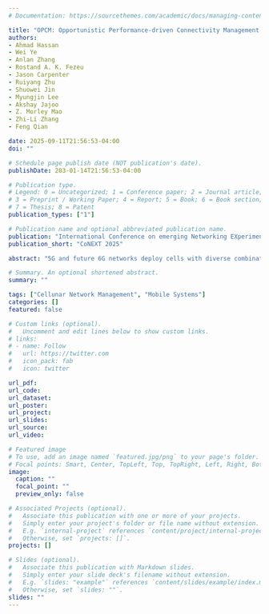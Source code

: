 ```yaml
---
# Documentation: https://sourcethemes.com/academic/docs/managing-content/

title: "OPCM: Opportunistic Performance-driven Connectivity Management for 5G/xG Networks"
authors: 
- Ahmad Hassan
- Wei Ye
- Anlan Zhang
- Rostand A. K. Fezeu
- Jason Carpenter
- Ruiyang Zhu
- Shuowei Jin
- Myungjin Lee 
- Akshay Jajoo
- Z. Morley Mao
- Zhi-Li Zhang
- Feng Qian

date: 2025-09-11T21:56:53-04:00
doi: ""

# Schedule page publish date (NOT publication's date).
publishDate: 203-01-14T21:56:53-04:00

# Publication type.
# Legend: 0 = Uncategorized; 1 = Conference paper; 2 = Journal article;
# 3 = Preprint / Working Paper; 4 = Report; 5 = Book; 6 = Book section;
# 7 = Thesis; 8 = Patent
publication_types: ["1"]

# Publication name and optional abbreviated publication name.
publication: "International Conference on emerging Networking EXperiments and Technologies (CoNEXT)"
publication_short: "CoNEXT 2025"

abstract: "5G and future 6G networks deploy cells with diverse combinations of access technologies, architectures, and radio frequency bands/channels. Cellular operators also employ carrier aggregation for higher data access speeds. We investigate the fundamental question of how to intelligently and dynamically configure and reconfigure a user equipment's serving cells to deliver the best network performance. Through comprehensive measurements across 12 cities in 5 countries, we experimentally show the wide availability, heterogeneity, and untapped performance gains of today's cell deployments. We then put forth a principled performance-driven connectivity management framework, dubbed OPCM. It is a centralized solution deployed at the base station, allowing it to coordinate multiple UEs, enforce operator policies, and facilitate user fairness. Extensive evaluations show that OPCM improves the application QoE by up to 65.2%."

# Summary. An optional shortened abstract.
summary: ""

tags: ["Cellunar Network Management", "Mobile Systems"]
categories: []
featured: false

# Custom links (optional).
#   Uncomment and edit lines below to show custom links.
# links:
# - name: Follow
#   url: https://twitter.com
#   icon_pack: fab
#   icon: twitter

url_pdf:
url_code: 
url_dataset: 
url_poster:
url_project:
url_slides:
url_source:
url_video: 

# Featured image
# To use, add an image named `featured.jpg/png` to your page's folder. 
# Focal points: Smart, Center, TopLeft, Top, TopRight, Left, Right, BottomLeft, Bottom, BottomRight.
image:
  caption: ""
  focal_point: ""
  preview_only: false

# Associated Projects (optional).
#   Associate this publication with one or more of your projects.
#   Simply enter your project's folder or file name without extension.
#   E.g. `internal-project` references `content/project/internal-project/index.md`.
#   Otherwise, set `projects: []`.
projects: []

# Slides (optional).
#   Associate this publication with Markdown slides.
#   Simply enter your slide deck's filename without extension.
#   E.g. `slides: "example"` references `content/slides/example/index.md`.
#   Otherwise, set `slides: ""`.
slides: ""
---
```

